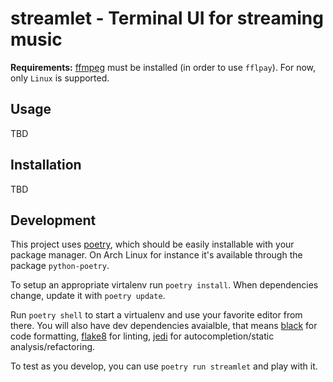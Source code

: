 # streamlet - Terminal UI for streaming music

**Requirements:** [ffmpeg] must be installed (in order to use `fflpay`). For now, only `Linux` is supported.

## Usage

TBD

## Installation

TBD

## Development

This project uses [poetry][], which should be easily installable with your package manager.
On Arch Linux for instance it's available through the package `python-poetry`.

To setup an appropriate virtalenv run `poetry install`. When dependencies change, update it
with `poetry update`.

Run `poetry shell` to start a virtualenv and use your favorite editor from there.
You will also have dev dependencies avaialble, that means [black][] for code formatting,
[flake8][] for linting, [jedi][] for autocompletion/static analysis/refactoring.

To test as you develop, you can use `poetry run streamlet` and play with it.

[ffmpeg]: https://ffmpeg.org
[poetry]: https://python-poetry.org
[black]: https://github.com/psf/black
[flake8]: https://github.com/PyCQA/flake8
[jedi]: https://github.com/davidhalter/jedi
